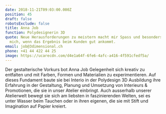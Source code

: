 ```yaml
---
date: 2018-11-21T09:03:00.000Z
position: 45
draft: false
robotsExclude: false
title: Anna Job
function: Polydesignerin 3D
quote: Neue Herausforderungen zu meistern macht mir Spass und besonders freut es
  mich, wenn das Ergebnis beim Kunden gut ankommt.
email: job@3dimensional.ch
phone: +41 44 422 44 25
image: https://ucarecdn.com/d4e1a64f-6fe6-4afc-a416-4f591cfedf5a/
---
```

Der gestalterische Vorkurs bot Anna Job Gelegenheit sich kreativ zu entfalten und mit Farben, Formen und Materialien zu experimentieren. Auf dieses Fundament baute sie bei Interio in der Polydesign 3D Ausbildung ihre Erfahrung in der Gestaltung, Planung und Umsetzung von Interieurs & Promotionen, die sie in unser Atelier einbringt. Auch ausserhalb unserer Atelierwelt bewegt sie sich am liebsten in faszinierenden Welten, sei es unter Wasser beim Tauchen oder in ihren eigenen, die sie mit Stift und Imagination auf Papier kreiert.